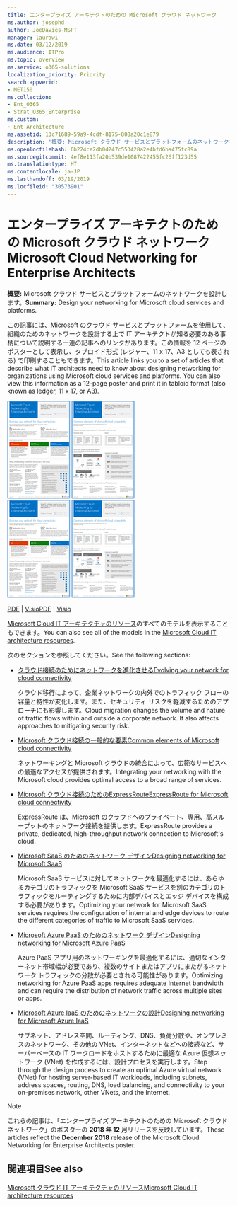 ```yaml
---
title: エンタープライズ アーキテクトのための Microsoft クラウド ネットワーク
ms.author: josephd
author: JoeDavies-MSFT
manager: laurawi
ms.date: 03/12/2019
ms.audience: ITPro
ms.topic: overview
ms.service: o365-solutions
localization_priority: Priority
search.appverid:
- MET150
ms.collection:
- Ent_O365
- Strat_O365_Enterprise
ms.custom:
- Ent_Architecture
ms.assetid: 13c71689-59a9-4cdf-8175-808a20c1e879
description: '概要: Microsoft クラウド サービスとプラットフォームのネットワークを設計します。'
ms.openlocfilehash: 6b224ce2db0d247c553428a2e4bfd6ba475fc89a
ms.sourcegitcommit: 4ef8e113fa20b539de1087422455fc26ff123d55
ms.translationtype: HT
ms.contentlocale: ja-JP
ms.lasthandoff: 03/19/2019
ms.locfileid: "30573901"
---
```

# <a name="microsoft-cloud-networking-for-enterprise-architects"></a><span data-ttu-id="e79d2-103">エンタープライズ アーキテクトのための Microsoft クラウド ネットワーク</span><span class="sxs-lookup"><span data-stu-id="e79d2-103">Microsoft Cloud Networking for Enterprise Architects</span></span>

 <span data-ttu-id="e79d2-104">**概要:** Microsoft クラウド サービスとプラットフォームのネットワークを設計します。</span><span class="sxs-lookup"><span data-stu-id="e79d2-104">**Summary:** Design your networking for Microsoft cloud services and platforms.</span></span>
  
<span data-ttu-id="e79d2-p101">この記事には、Microsoft のクラウド サービスとプラットフォームを使用して、組織のためのネットワークを設計する上で IT アーキテクトが知る必要のある事柄について説明する一連の記事へのリンクがあります。この情報を 12 ページのポスターとして表示し、タブロイド形式 (レジャー、11 x 17、A3 としても表される) で印刷することもできます。</span><span class="sxs-lookup"><span data-stu-id="e79d2-p101">This article links you to a set of articles that describe what IT architects need to know about designing networking for organizations using Microsoft cloud services and platforms. You can also view this information as a 12-page poster and print it in tabloid format (also known as ledger, 11 x 17, or A3).</span></span>
  
<span data-ttu-id="e79d2-107">[![Microsoft クラウドのネットワーク モデルのサムネイル画像](media/95e8ab6a-b4d0-4836-acc1-b0b77ebf46e6.png)  
](https://go.microsoft.com/fwlink/p/?linkid=842073)</span><span class="sxs-lookup"><span data-stu-id="e79d2-107">[![Thumb image for Microsoft cloud networking model](media/95e8ab6a-b4d0-4836-acc1-b0b77ebf46e6.png)  
](https://go.microsoft.com/fwlink/p/?linkid=842073)</span></span>
  
<span data-ttu-id="e79d2-108">[PDF](https://go.microsoft.com/fwlink/p/?linkid=842073) | [Visio](https://go.microsoft.com/fwlink/p/?linkid=842074)</span><span class="sxs-lookup"><span data-stu-id="e79d2-108">[PDF](https://go.microsoft.com/fwlink/p/?linkid=842073) | [Visio](https://go.microsoft.com/fwlink/p/?linkid=842074)</span></span>
  
<span data-ttu-id="e79d2-109">[Microsoft Cloud IT アーキテクチャのリソース](microsoft-cloud-it-architecture-resources.md)のすべてのモデルを表示することもできます。</span><span class="sxs-lookup"><span data-stu-id="e79d2-109">You can also see all of the models in the [Microsoft Cloud IT architecture resources](microsoft-cloud-it-architecture-resources.md).</span></span>
  
<span data-ttu-id="e79d2-110">次のセクションを参照してください。</span><span class="sxs-lookup"><span data-stu-id="e79d2-110">See the following sections:</span></span>
  
- [<span data-ttu-id="e79d2-111">クラウド接続のためにネットワークを進化させる</span><span class="sxs-lookup"><span data-stu-id="e79d2-111">Evolving your network for cloud connectivity</span></span>](evolving-your-network-for-cloud-connectivity.md)
    
    <span data-ttu-id="e79d2-p102">クラウド移行によって、企業ネットワークの内外でのトラフィック フローの容量と特性が変化します。また、セキュリティ リスクを軽減するためのアプローチにも影響します。</span><span class="sxs-lookup"><span data-stu-id="e79d2-p102">Cloud migration changes the volume and nature of traffic flows within and outside a corporate network. It also affects approaches to mitigating security risk.</span></span>
    
- [<span data-ttu-id="e79d2-114">Microsoft クラウド接続の一般的な要素</span><span class="sxs-lookup"><span data-stu-id="e79d2-114">Common elements of Microsoft cloud connectivity</span></span>](common-elements-of-microsoft-cloud-connectivity.md)
    
    <span data-ttu-id="e79d2-115">ネットワーキングと Microsoft クラウドの統合によって、広範なサービスへの最適なアクセスが提供されます。</span><span class="sxs-lookup"><span data-stu-id="e79d2-115">Integrating your networking with the Microsoft cloud provides optimal access to a broad range of services.</span></span>
    
- [<span data-ttu-id="e79d2-116">Microsoft クラウド接続のためのExpressRoute</span><span class="sxs-lookup"><span data-stu-id="e79d2-116">ExpressRoute for Microsoft cloud connectivity</span></span>](expressroute-for-microsoft-cloud-connectivity.md)
    
    <span data-ttu-id="e79d2-117">ExpressRoute は、Microsoft のクラウドへのプライベート、専用、高スループットのネットワーク接続を提供します。</span><span class="sxs-lookup"><span data-stu-id="e79d2-117">ExpressRoute provides a private, dedicated, high-throughput network connection to Microsoft's cloud.</span></span>
    
- [<span data-ttu-id="e79d2-118">Microsoft SaaS のためのネットワーク デザイン</span><span class="sxs-lookup"><span data-stu-id="e79d2-118">Designing networking for Microsoft SaaS</span></span>](designing-networking-for-microsoft-saas.md)
    
    <span data-ttu-id="e79d2-119">Microsoft SaaS サービスに対してネットワークを最適化するには、あらゆるカテゴリのトラフィックを Microsoft SaaS サービスを別のカテゴリのトラフィックをルーティングするために内部デバイスとエッジ デバイスを構成する必要があります。</span><span class="sxs-lookup"><span data-stu-id="e79d2-119">Optimizing your network for Microsoft SaaS services requires the configuration of internal and edge devices to route the different categories of traffic to Microsoft SaaS services.</span></span>
    
- [<span data-ttu-id="e79d2-120">Microsoft Azure PaaS のためのネットワーク デザイン</span><span class="sxs-lookup"><span data-stu-id="e79d2-120">Designing networking for Microsoft Azure PaaS</span></span>](designing-networking-for-microsoft-azure-paas.md)
    
    <span data-ttu-id="e79d2-121">Azure PaaS アプリ用のネットワーキングを最適化するには、適切なインターネット帯域幅が必要であり、複数のサイトまたはアプリにまたがるネットワーク トラフィックの分散が必要とされる可能性があります。</span><span class="sxs-lookup"><span data-stu-id="e79d2-121">Optimizing networking for Azure PaaS apps requires adequate Internet bandwidth and can require the distribution of network traffic across multiple sites or apps.</span></span>
    
- [<span data-ttu-id="e79d2-122">Microsoft Azure IaaS のためのネットワークの設計</span><span class="sxs-lookup"><span data-stu-id="e79d2-122">Designing networking for Microsoft Azure IaaS</span></span>](designing-networking-for-microsoft-azure-iaas.md)
    
    <span data-ttu-id="e79d2-123">サブネット、アドレス空間、ルーティング、DNS、負荷分散や、オンプレミスのネットワーク、その他の VNet、インターネットなどへの接続など、サーバーベースの IT ワークロードをホストするために最適な Azure 仮想ネットワーク (VNet) を作成するには、設計プロセスを実行します。</span><span class="sxs-lookup"><span data-stu-id="e79d2-123">Step through the design process to create an optimal Azure virtual network (VNet) for hosting server-based IT workloads, including subnets, address spaces, routing, DNS, load balancing, and connectivity to your on-premises network, other VNets, and the Internet.</span></span>
    
> [!NOTE]
> <span data-ttu-id="e79d2-124">これらの記事は、「エンタープライズ アーキテクトのための Microsoft クラウド ネットワーク」のポスターの **2018 年 12 月**リリースを反映しています。</span><span class="sxs-lookup"><span data-stu-id="e79d2-124">These articles reflect the **December 2018** release of the Microsoft Cloud Networking for Enterprise Architects poster.</span></span>
  
## <a name="see-also"></a><span data-ttu-id="e79d2-125">関連項目</span><span class="sxs-lookup"><span data-stu-id="e79d2-125">See also</span></span>

[<span data-ttu-id="e79d2-126">Microsoft クラウド IT アーキテクチャのリソース</span><span class="sxs-lookup"><span data-stu-id="e79d2-126">Microsoft Cloud IT architecture resources</span></span>](microsoft-cloud-it-architecture-resources.md)

